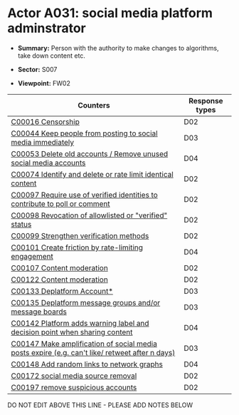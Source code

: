 # Actor A031: social media platform adminstrator

* **Summary:** Person with the authority to make changes to algorithms, take down content etc. 

* **Sector:** S007

* **Viewpoint:** FW02


| Counters | Response types |
| -------- | -------------- |
| [C00016 Censorship](../../generated_pages/counters/C00016.md) | D02 |
| [C00044 Keep people from posting to social media immediately](../../generated_pages/counters/C00044.md) | D03 |
| [C00053 Delete old accounts / Remove unused social media accounts](../../generated_pages/counters/C00053.md) | D04 |
| [C00074 Identify and delete or rate limit identical content](../../generated_pages/counters/C00074.md) | D02 |
| [C00097 Require use of verified identities to contribute to poll or comment](../../generated_pages/counters/C00097.md) | D02 |
| [C00098 Revocation of allowlisted or "verified" status](../../generated_pages/counters/C00098.md) | D02 |
| [C00099 Strengthen verification methods](../../generated_pages/counters/C00099.md) | D02 |
| [C00101 Create friction by rate-limiting engagement](../../generated_pages/counters/C00101.md) | D04 |
| [C00107 Content moderation](../../generated_pages/counters/C00107.md) | D02 |
| [C00122 Content moderation](../../generated_pages/counters/C00122.md) | D02 |
| [C00133 Deplatform Account*](../../generated_pages/counters/C00133.md) | D03 |
| [C00135 Deplatform message groups and/or message boards](../../generated_pages/counters/C00135.md) | D03 |
| [C00142 Platform adds warning label and decision point when sharing content](../../generated_pages/counters/C00142.md) | D04 |
| [C00147 Make amplification of social media posts expire (e.g. can't like/ retweet after n days)](../../generated_pages/counters/C00147.md) | D03 |
| [C00148 Add random links to network graphs](../../generated_pages/counters/C00148.md) | D04 |
| [C00172 social media source removal](../../generated_pages/counters/C00172.md) | D02 |
| [C00197 remove suspicious accounts](../../generated_pages/counters/C00197.md) | D02 |


DO NOT EDIT ABOVE THIS LINE - PLEASE ADD NOTES BELOW